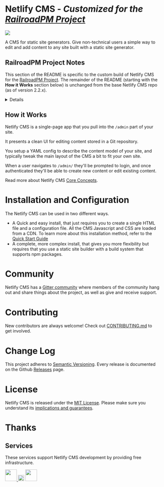 # Netlify CMS - _Customized for the [RailroadPM Project](https://github.com/railroadpm/site)_

[![](https://badges.gitter.im/Join%20Chat.svg)](https://gitter.im/netlify/netlifycms)

A CMS for static site generators. Give non-technical users a simple way to edit
and add content to any site built with a static site generator.

## RailroadPM Project Notes

This section of the README is specific to the custom build of Netlify CMS for the [RailroadPM Project](https://github.com/railroadpm/site). The remainder of the README (starting with the **How it Works** section below) is unchanged from the base Netlify CMS repo (as of version 2.2.x).

<details><summary>Details</summary>

### How to Build and Publish

After making any further customizations to this copy of the Netlify CMS code, here are the steps for building and publishing a new release.

From a command prompt, change your current working directory to the root of this repo and:

1. Make sure you are working on the `master` branch:

   ```
   git checkout master
   ```

1. Run the NPM script to login to the @rrpm org account on the https://www.npmjs.com/ package manager site:

   ```
   yarn publish:login
   ```

1. You'll be prompted for credentials. You may use the global RailroadPM 2.x administrator account and password. Hint: the Username is the portion of the email address before the @ symbol.

1. Then run the script to prepare the build:

   ```
   yarn publish:prep
   ```

1. Commit and push the freshly-built code to GitHub:

   ```
   git add --all
   git commit -am "Prep for publish"
   git push
   ```

1. Finally, run the script to publish to NPM:

   ```
   yarn publish:all
   ```

### How to Pull in Bug Fixes from Netlify CMS

The upstream Netlify CMS code will continue to receive bug fixes and enhancements that you may wish to pull in to this codebase. To do so, follow these steps.

From a command prompt, change your current working directory to the root of this repo and:

1. First, if you haven't done so already you'll need to create a link from your local copy of this repo (residing on your machine) to the _upstream_ Netlify CMS repo by running this command:

   ```
   git remote add upstream "https://github.com/netlify/netlify-cms.git"
   ```

1. Make sure that you are working with the `master` branch of this repo:

   ```
   git checkout master
   ```

1. Fetch the latest upstream changes:

   ```
   git fetch upstream
   ```

1. Identify the individual commit (check-in) for the fix that you wish to pull in to this repo from the upstream repo.

   - Open a browser here: https://github.com/netlify/netlify-cms/commits/master

   - Click the "copy-to-clipboard" button for the commit hash that you need. Commit hashes look like this: `44fb2fb00dbc471cd3bb6c4026dc8ebc3288d04e`, but are abbreviated in the commit history list

1. With the desired commit hash in your clipboard tell git to cherry-pick the commit into your local repo with a command like this, replacing `<paste-commit-hash>` with the contents of your clipboard:

   ```
   git cherry-pick <paste-commit-hash>
   ```

1. If there are any merge conflicts with the cherry-picked commit you'll have to resolve them. See [here](https://github.com/slathrop/git-scripts-win#additional-nice-to-have-setup-for-git-on-windows) and [here](https://github.com/slathrop/git-scripts-win#git-merge) for more info on the example command below.

   ```
   git mergetool --tool=winmerge
   ```

1. Finally, follow the instructions in the **How to Build and Publish** section above to publish the bug fixes for use by the RailroadPM Project.

</details>

## How it Works

Netlify CMS is a single-page app that you pull into the `/admin` part of your site.

It presents a clean UI for editing content stored in a Git repository.

You setup a YAML config to describe the content model of your site, and typically
tweak the main layout of the CMS a bit to fit your own site.

When a user navigates to `/admin/` they'll be prompted to login, and once authenticated
they'll be able to create new content or edit existing content.

Read more about Netlify CMS [Core Concepts](https://www.netlifycms.org/docs/intro/).

# Installation and Configuration

The Netlify CMS can be used in two different ways.

- A Quick and easy install, that just requires you to create a single HTML file and a configuration file. All the CMS Javascript and CSS are loaded from a CDN.
  To learn more about this installation method, refer to the [Quick Start Guide](https://www.netlifycms.org/docs/quick-start/)
- A complete, more complex install, that gives you more flexibility but requires that you use a static site builder with a build system that supports npm packages.

# Community

Netlify CMS has a [Gitter community](https://gitter.im/netlify/netlifycms) where members of the community hang out and share things about the project, as well as give and receive support.

# Contributing

New contributors are always welcome! Check out [CONTRIBUTING.md](https://github.com/netlify/netlify-cms/blob/master/CONTRIBUTING.md) to get involved.

# Change Log

This project adheres to [Semantic Versioning](http://semver.org/).
Every release is documented on the Github [Releases](https://github.com/netlify/netlify-cms/releases) page.

# License

Netlify CMS is released under the [MIT License](LICENSE).
Please make sure you understand its [implications and guarantees](https://writing.kemitchell.com/2016/09/21/MIT-License-Line-by-Line.html).

# Thanks

## Services

These services support Netlify CMS development by providing free infrastructure.

<p>
  <a href="https://www.travis-ci.org">
    <img src="https://raw.githubusercontent.com/netlify/netlify-cms/master/img/travis.png" height="38"/>
  </a>
  <img src="https://spacergif.org/spacer.gif" width="20"/>
  <a href="https://www.browserstack.com">
    <img src="https://raw.githubusercontent.com/netlify/netlify-cms/master/img/browserstack.png" height="38"/>
  </a>
</p>
